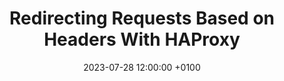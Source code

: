 ---
layout: post
title:  "Redirecting Requests Based on Headers With HAProxy"
date:   2023-07-28 12:00:00 +0100
categories: blog development haproxy 
short_intro: "Lorem ipsum dolor sit amet, consectetur adipiscing elit. Etiam eget ligula eu lectus lobortis condimentum. Aliquam nonummy auctor massa."
---